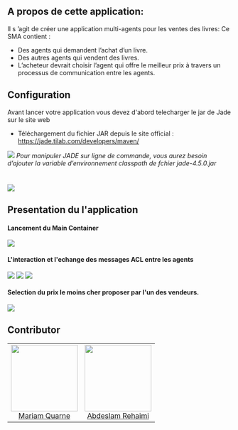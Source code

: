## A propos de cette application:

Il s ’agit de créer une application multi-agents pour les ventes des livres:
Ce SMA contient :
* Des agents qui demandent l’achat d’un livre.
* Des autres agents qui vendent des livres.
* L’acheteur devrait choisir l’agent qui offre le meilleur prix à travers un processus de communication entre les agents.

## Configuration

Avant lancer votre application vous devez d'abord telecharger le jar de Jade sur le site web
* Téléchargement du fichier JAR depuis le site official : https://jade.tilab.com/developers/maven/
<img src="https://github.com/AbdeslamRehaimi/Laravel_CRUD-Backpack_DemoApp/blob/master/1.png">
<i>Pour manipuler JADE sur ligne de commande, vous aurez besoin d’ajouter la variable d’environnement classpath de fchier jade-4.5.0.jar</i>
<h1></h1>
<img src="https://github.com/AbdeslamRehaimi/Laravel_CRUD-Backpack_DemoApp/blob/master/2.png">

## Presentation du l'application

<h4>Lancement du Main Container</h4>
<img src="https://github.com/AbdeslamRehaimi/Laravel_CRUD-Backpack_DemoApp/blob/master/4.png">

<h4>L'interaction et l'echange des messages ACL entre les agents</h4>

<img src="https://github.com/AbdeslamRehaimi/Laravel_CRUD-Backpack_DemoApp/blob/master/5.png">
<img src="https://github.com/AbdeslamRehaimi/Laravel_CRUD-Backpack_DemoApp/blob/master/6.png">
<img src="https://github.com/AbdeslamRehaimi/Laravel_CRUD-Backpack_DemoApp/blob/master/7.png">

<h4>Selection du prix le moins cher proposer par l'un des vendeurs.</h4>
<img src="https://github.com/AbdeslamRehaimi/Laravel_CRUD-Backpack_DemoApp/blob/master/8.png">

## Contributor

<table>
  <tbody>
    <tr>
      <td align="center">
        <a href="https://github.com/mariamqua">
          <img width="150" height="150" src="https://github.com/mariamqua.png?v=3&s=150">
          </br>
          Mariam Quarne
        </a>
      </td>
      <td align="center">
        <a href="https://github.com/AbdeslamRehaimi">
          <img width="150" height="150" src="https://github.com/AbdeslamRehaimi.png?v=3&s=150">
          </br>
          Abdeslam Rehaimi
        </a>
      </td>
    </tr>
  <tbody>
</table>
